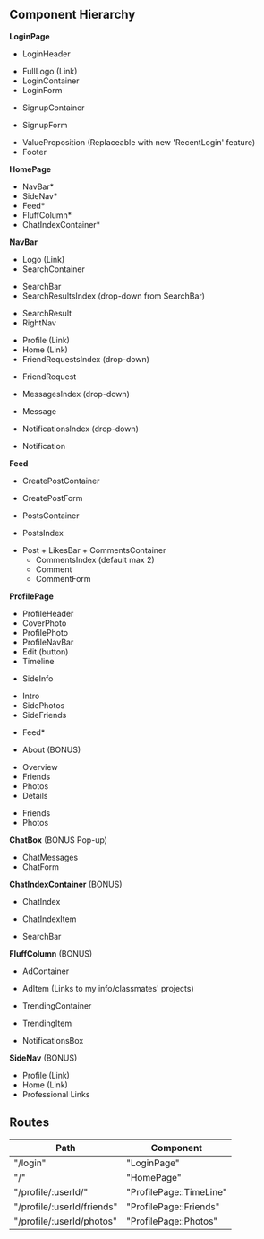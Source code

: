 ## Component Hierarchy

**LoginPage**
 - LoginHeader
  + FullLogo (Link)
  + LoginContainer
   + LoginForm
 - SignupContainer
  + SignupForm
 - ValueProposition (Replaceable with new 'RecentLogin' feature)
 - Footer

**HomePage**
 - NavBar*
 - SideNav*
 - Feed*
 - FluffColumn*
 - ChatIndexContainer*

**NavBar**
 - Logo (Link)
 - SearchContainer
  + SearchBar
  + SearchResultsIndex (drop-down from SearchBar)
   - SearchResult
 - RightNav
  + Profile (Link)
  + Home (Link)
  + FriendRequestsIndex (drop-down)
   - FriendRequest
  + MessagesIndex (drop-down)
   - Message
  + NotificationsIndex (drop-down)
   - Notification

**Feed**
 - CreatePostContainer
  + CreatePostForm
 - PostsContainer
  + PostsIndex
   - Post
    + LikesBar
    + CommentsContainer
     - CommentsIndex (default max 2)
      - Comment
     - CommentForm

**ProfilePage**
 - ProfileHeader
  - CoverPhoto
  - ProfilePhoto
  - ProfileNavBar
  - Edit (button)
 - Timeline
  + SideInfo
   - Intro
   - SidePhotos
   - SideFriends
  + Feed*
 - About (BONUS)
  + Overview
  + Friends
  + Photos
  + Details
 - Friends
 - Photos

**ChatBox** (BONUS Pop-up)
 - ChatMessages
 - ChatForm

**ChatIndexContainer** (BONUS)
 - ChatIndex
  + ChatIndexItem
 - SearchBar

**FluffColumn** (BONUS)
 - AdContainer
  + AdItem (Links to my info/classmates' projects)
 - TrendingContainer
  + TrendingItem
 - NotificationsBox

**SideNav** (BONUS)
 - Profile (Link)
 - Home (Link)
 - Professional Links

## Routes

|Path   | Component   |
|-------|-------------|
| "/login" | "LoginPage" |
| "/" | "HomePage" |
| "/profile/:userId/" | "ProfilePage::TimeLine" |
| "/profile/:userId/friends" | "ProfilePage::Friends" |
| "/profile/:userId/photos" | "ProfilePage::Photos" |
